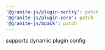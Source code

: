 ```yaml
---
'@granite-js/plugin-sentry': patch
'@granite-js/plugin-core': patch
'@granite-js/mpack': patch
---
```


supports dynamic plugin config
